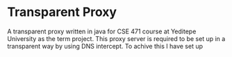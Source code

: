 # Transparent Proxy

A transparent proxy written in java for CSE 471 course at Yeditepe University as the term project.
This proxy server is required to be set up in a transparent way by using DNS intercept. To achive this I have set up 

